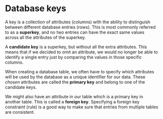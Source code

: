 # Database keys

A key is a collection of attributes (columns) with the ability to distinguish between different database entries (rows). This is most commonly referred to as a **superkey**, and no two entries can have the exact same values across all the attributes of the superkey.

A **candidate key** is a superkey, but without all the extra attributes. This means that if we decided to omit an attribute, we would no longer be able to identify a single entry just by comparing the values in those specific columns.

When creating a database table, we often have to specify which attributes will be used by the database as a unique identifier for our data. These *chosen* attributes are called the **primary key** and belong to one of the candidate keys.

We might also have an attribute in our table which is a primary key in another table. This is called a **foreign key**. Specifying a foreign key constraint (rule) is a good way to make sure that entries from multiple tables are consistent.
